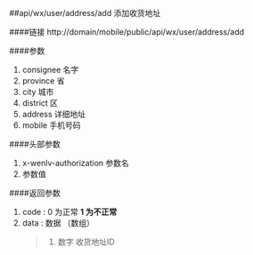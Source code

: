 ##api/wx/user/address/add  添加收货地址

####链接
     http://domain/mobile/public/api/wx/user/address/add

####参数
1. consignee   名字
2. province   省
3. city    城市
4. district   区
5. address    详细地址
6. mobile    手机号码

####头部参数
1. x-wenlv-authorization     参数名
2.    参数值



####返回参数
1. code : 0 为正常   **1 为不正常**
2. data  : 数据 （数组）
    > 1. 数字   收货地址ID
